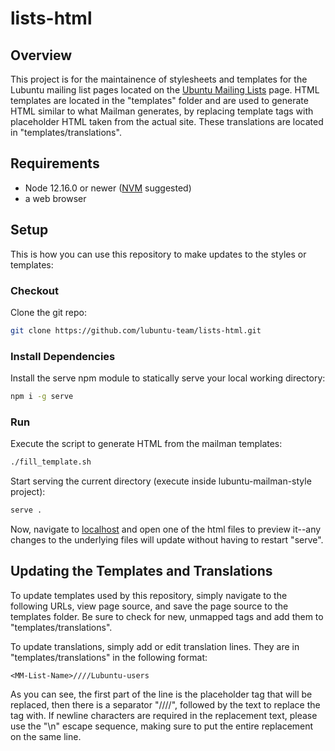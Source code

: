# lists-html

## Overview
This project is for the maintainence of stylesheets and templates for the Lubuntu mailing list pages located on the [Ubuntu Mailing Lists](https://lists.ubuntu.com) page.  HTML templates are located in the "templates" folder and are used to generate HTML similar to what Mailman generates, by replacing template tags with placeholder HTML taken from the actual site.  These translations are located in "templates/translations".

## Requirements
* Node 12.16.0 or newer ([NVM](https://github.com/nvm-sh/nvm) suggested)
* a web browser

## Setup
This is how you can use this repository to make updates to the styles or templates:

 ### Checkout
 Clone the git repo:
```bash
git clone https://github.com/lubuntu-team/lists-html.git
```

 ### Install Dependencies
 Install the serve npm module to statically serve your local working directory:
 ```bash
 npm i -g serve
 ```

 ### Run
 Execute the script to generate HTML from the mailman templates:
 ```bash
./fill_template.sh
 ```
 Start serving the current directory (execute inside lubuntu-mailman-style project):
 ```bash
 serve .
 ```
 Now, navigate to [localhost](http://localhost:5000) and open one of the html files to preview it--any changes to the underlying files will update without having to restart "serve".

 ## Updating the Templates and Translations
 To update templates used by this repository, simply navigate to the following URLs, view page source, and save the page source to the templates folder.  Be sure to check for new, unmapped tags and add them to "templates/translations".

 To update translations, simply add or edit translation lines.  They are in "templates/translations" in the following format:
 ```text
 <MM-List-Name>////Lubuntu-users
 ```
As you can see, the first part of the line is the placeholder tag that will be replaced, then there is a separator "////", followed by the text to replace the tag with.  If newline characters are required in the replacement text, please use the "\n" escape sequence, making sure to put the entire replacement on the same line.
